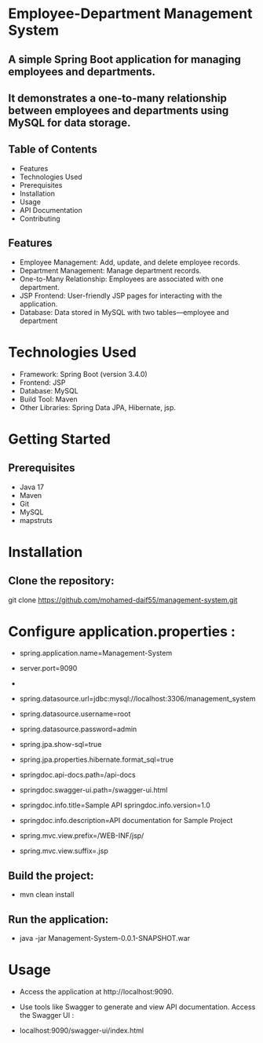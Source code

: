 # Employee-Department Management System



## A simple Spring Boot application for managing employees and departments. 
## It demonstrates a one-to-many relationship between employees and departments using MySQL for data storage.

## Table of Contents
- Features
- Technologies Used
- Prerequisites
- Installation
- Usage
- API Documentation
- Contributing

## Features
- Employee Management: Add, update, and delete employee records.
- Department Management: Manage department records.
- One-to-Many Relationship: Employees are associated with one department.
- JSP Frontend: User-friendly JSP pages for interacting with the application.
- Database: Data stored in MySQL with two tables—employee and department

# Technologies Used
- Framework: Spring Boot (version 3.4.0)
- Frontend: JSP
- Database: MySQL
- Build Tool: Maven
- Other Libraries: Spring Data JPA, Hibernate, jsp.

# Getting Started
## Prerequisites

- Java 17
- Maven
- Git
- MySQL
- mapstruts

# Installation
## Clone the repository:
git clone https://github.com/mohamed-daif55/management-system.git

# Configure application.properties :
- spring.application.name=Management-System
- server.port=9090
- 
- spring.datasource.url=jdbc:mysql://localhost:3306/management_system
- spring.datasource.username=root
- spring.datasource.password=admin
- spring.jpa.show-sql=true
- spring.jpa.properties.hibernate.format_sql=true

- springdoc.api-docs.path=/api-docs
- springdoc.swagger-ui.path=/swagger-ui.html
- springdoc.info.title=Sample API springdoc.info.version=1.0
- springdoc.info.description=API documentation for Sample Project

- spring.mvc.view.prefix=/WEB-INF/jsp/
- spring.mvc.view.suffix=.jsp

## Build the project:
- mvn clean install

## Run the application:
- java -jar Management-System-0.0.1-SNAPSHOT.war

# Usage
- Access the application at http://localhost:9090.

- Use tools like Swagger to generate and view API documentation. Access the Swagger UI :
- localhost:9090/swagger-ui/index.html

